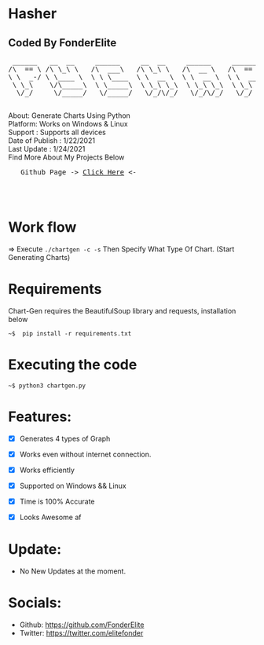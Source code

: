 # Hasher
## Coded By FonderElite
<pre>
 ______   __  __     ______     __  __     ______     ______     ______  
/\  == \ /\ \_\ \   /\  ___\   /\ \_\ \   /\  __ \   /\  == \   /\__  _\ 
\ \  _-/ \ \____ \  \ \ \____  \ \  __ \  \ \  __ \  \ \  __<   \/_/\ \/ 
 \ \_\    \/\_____\  \ \_____\  \ \_\ \_\  \ \_\ \_\  \ \_\ \_\    \ \_\ 
  \/_/     \/_____/   \/_____/   \/_/\/_/   \/_/\/_/   \/_/ /_/     \/_/ 
     </pre>


About: Generate Charts Using Python<br>
Platform: Works on Windows & Linux<br>
Support : Supports all devices <br>
Date of Publish : 1/22/2021<br>
Last Update : 1/24/2021 <br>
Find More About My Projects Below<br>
<pre>   Github Page -> <a href="https://github.com/FonderElite">Click Here</a> <- </pre><br><br>


# Work flow
=> Execute ```./chartgen -c -s``` Then Specify What Type Of Chart.
(Start Generating Charts)

# Requirements 

Chart-Gen requires the BeautifulSoup library and requests, installation below

    ~$  pip install -r requirements.txt

# Executing the code

    ~$ python3 chartgen.py

# Features:
- [x] Generates 4 types of Graph
- [x] Works even without internet connection.
- [x] Works efficiently
- [x] Supported on Windows && Linux
- [x] Time is 100% Accurate
- [x] Looks Awesome af


# Update:
* No New Updates at the moment.
# Socials:
* Github: https://github.com/FonderElite
* Twitter: https://twitter.com/elitefonder

